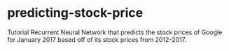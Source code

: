 # predicting-stock-price
Tutorial Recurrent Neural Network that predicts the stock prices of Google for January 2017 based off of its stock prices from 2012-2017.
